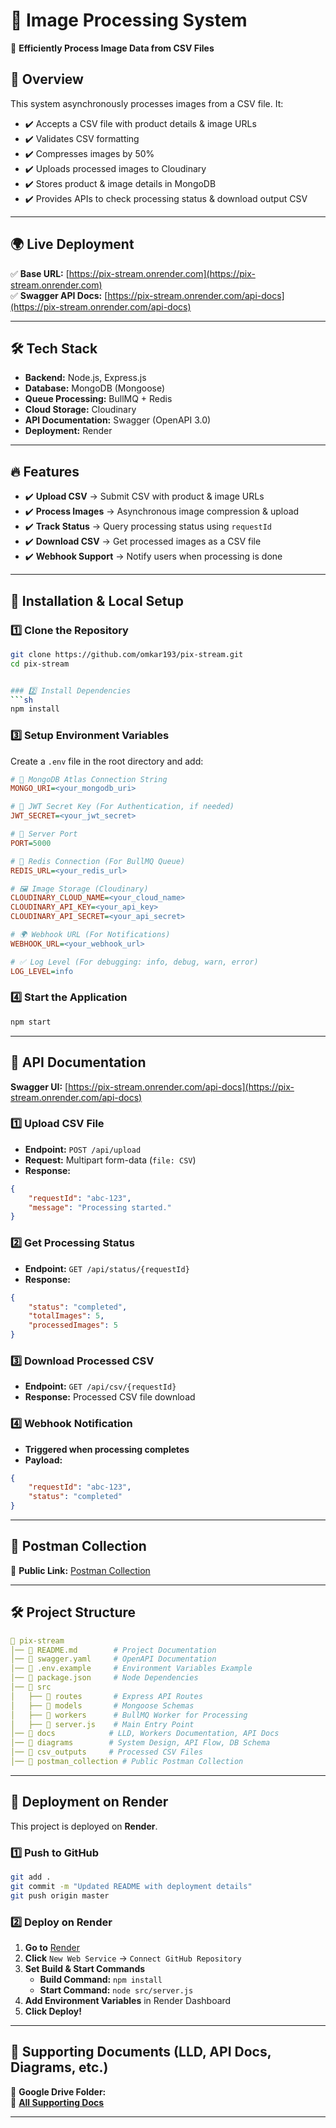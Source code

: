 # 📌 Image Processing System  
🚀 **Efficiently Process Image Data from CSV Files**  

## 📖 Overview  
This system asynchronously processes images from a CSV file. It:  
- ✔️ Accepts a CSV file with product details & image URLs  
- ✔️ Validates CSV formatting  
- ✔️ Compresses images by 50%  
- ✔️ Uploads processed images to Cloudinary  
- ✔️ Stores product & image details in MongoDB  
- ✔️ Provides APIs to check processing status & download output CSV  

---

## 🌍 **Live Deployment**  
✅ **Base URL:** [https://pix-stream.onrender.com](https://pix-stream.onrender.com)  
✅ **Swagger API Docs:** [https://pix-stream.onrender.com/api-docs](https://pix-stream.onrender.com/api-docs)  

---

## 🛠️ Tech Stack  
- **Backend:** Node.js, Express.js  
- **Database:** MongoDB (Mongoose)  
- **Queue Processing:** BullMQ + Redis  
- **Cloud Storage:** Cloudinary  
- **API Documentation:** Swagger (OpenAPI 3.0)  
- **Deployment:** Render  

---

## 🔥 Features  
- ✔️ **Upload CSV** → Submit CSV with product & image URLs  
- ✔️ **Process Images** → Asynchronous image compression & upload  
- ✔️ **Track Status** → Query processing status using `requestId`  
- ✔️ **Download CSV** → Get processed images as a CSV file  
- ✔️ **Webhook Support** → Notify users when processing is done  

---

## 🔧 Installation & Local Setup  

### 1️⃣ Clone the Repository  
```sh
git clone https://github.com/omkar193/pix-stream.git
cd pix-stream


### 2️⃣ Install Dependencies  
```sh
npm install
```

### 3️⃣ Setup Environment Variables  
Create a `.env` file in the root directory and add:  
```ini
# 🚀 MongoDB Atlas Connection String
MONGO_URI=<your_mongodb_uri>

# 🔑 JWT Secret Key (For Authentication, if needed)
JWT_SECRET=<your_jwt_secret>

# 📌 Server Port
PORT=5000

# 🔵 Redis Connection (For BullMQ Queue)
REDIS_URL=<your_redis_url>

# 🖼️ Image Storage (Cloudinary)
CLOUDINARY_CLOUD_NAME=<your_cloud_name>
CLOUDINARY_API_KEY=<your_api_key>
CLOUDINARY_API_SECRET=<your_api_secret>

# 🌍 Webhook URL (For Notifications)
WEBHOOK_URL=<your_webhook_url>

# ✅ Log Level (For debugging: info, debug, warn, error)
LOG_LEVEL=info
```

### 4️⃣ Start the Application  
```sh
npm start
```

---

## 📌 API Documentation  
**Swagger UI:** [https://pix-stream.onrender.com/api-docs](https://pix-stream.onrender.com/api-docs)  

### 1️⃣ Upload CSV File  
- **Endpoint:** `POST /api/upload`  
- **Request:** Multipart form-data (`file: CSV`)  
- **Response:**  
```json
{
    "requestId": "abc-123",
    "message": "Processing started."
}
```

### 2️⃣ Get Processing Status  
- **Endpoint:** `GET /api/status/{requestId}`  
- **Response:**  
```json
{
    "status": "completed",
    "totalImages": 5,
    "processedImages": 5
}
```

### 3️⃣ Download Processed CSV  
- **Endpoint:** `GET /api/csv/{requestId}`  
- **Response:** Processed CSV file download  

### 4️⃣ Webhook Notification  
- **Triggered when processing completes**  
- **Payload:**  
```json
{
    "requestId": "abc-123",
    "status": "completed"
}
```

---

## 📌 **Postman Collection**  
🔗 **Public Link:** [Postman Collection](https://www.postman.com/maintenance-cosmonaut-16756371/workspace/my-workspace/collection/41544662-45d20e2e-a139-4a5f-865c-9c93b901363d)  

---

## 🛠️ Project Structure  
```yaml
📂 pix-stream  
│── 📜 README.md        # Project Documentation  
│── 📜 swagger.yaml     # OpenAPI Documentation  
│── 📜 .env.example     # Environment Variables Example  
│── 📜 package.json     # Node Dependencies  
│── 📂 src  
│   ├── 📂 routes       # Express API Routes  
│   ├── 📂 models       # Mongoose Schemas  
│   ├── 📂 workers      # BullMQ Worker for Processing  
│   ├── 📜 server.js    # Main Entry Point  
│── 📂 docs            # LLD, Workers Documentation, API Docs  
│── 📂 diagrams        # System Design, API Flow, DB Schema  
│── 📂 csv_outputs     # Processed CSV Files  
│── 📂 postman_collection # Public Postman Collection  
```

---

## 🚀 Deployment on Render  
This project is deployed on **Render**.  

### 1️⃣ **Push to GitHub**  
```sh
git add .
git commit -m "Updated README with deployment details"
git push origin master
```

### 2️⃣ **Deploy on Render**  
1. **Go to** [Render](https://dashboard.render.com/)  
2. **Click** `New Web Service` → `Connect GitHub Repository`  
3. **Set Build & Start Commands**  
   - **Build Command:** `npm install`  
   - **Start Command:** `node src/server.js`  
4. **Add Environment Variables** in Render Dashboard  
5. **Click Deploy!**  

---

## 📌 **Supporting Documents (LLD, API Docs, Diagrams, etc.)**  
📂 **Google Drive Folder:**  
🔗 **[All Supporting Docs](https://drive.google.com/drive/folders/1LjStzDNHXKoTnVZsAxXlPscxH-QG10pf?usp=sharing)**  

---
